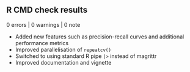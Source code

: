 ## R CMD check results

0 errors | 0 warnings | 0 note

* Added new features such as precision-recall curves and additional performance 
metrics
* Improved parallelisation of `repeatcv()`
* Switched to using standard R pipe `|>` instead of magrittr
* Improved documentation and vignette
